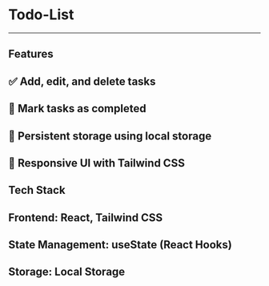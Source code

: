 # Todo-List
---
Features
---
✅ Add, edit, and delete tasks
---
📌 Mark tasks as completed
---
🔄 Persistent storage using local storage
---
🎨 Responsive UI with Tailwind CSS
---
Tech Stack
---
Frontend: React, Tailwind CSS
---
State Management: useState (React Hooks)
---
Storage: Local Storage
---